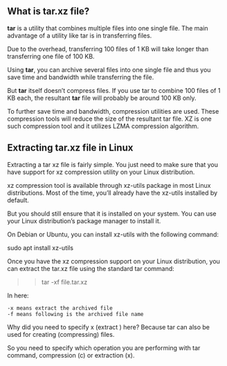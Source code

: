 ## What is tar.xz file?

**tar** is a utility that combines multiple files into one single file. The main advantage of a utility like tar is in transferring files.

Due to the overhead, transferring 100 files of 1 KB will take longer than transferring one file of 100 KB. 

Using **tar**, you can archive several files into one single file and thus you save time and bandwidth while transferring the file.

But **tar** itself doesn’t compress files. If you use tar to combine 100 files of 1 KB each, the resultant **tar** file will probably be around 100 KB only.

To further save time and bandwidth, compression utilities are used. These compression tools will reduce the size of the resultant tar file. XZ is one such compression tool and it utilizes LZMA compression algorithm.

## Extracting tar.xz file in Linux

Extracting a tar xz file is fairly simple. You just need to make sure that you have support for xz compression utility on your Linux distribution.

xz compression tool is available through xz-utils package in most Linux distributions. Most of the time, you’ll already have the xz-utils installed by default.

But you should still ensure that it is installed on your system. You can use your Linux distribution’s package manager to install it.

On Debian or Ubuntu, you can install xz-utils with the following command:

sudo apt install xz-utils

Once you have the xz compression support on your Linux distribution, you can extract the tar.xz file using the standard tar command:

>> tar -xf file.tar.xz

In here:

    -x means extract the archived file
    -f means following is the archived file name

Why did you need to specify x (extract ) here? Because tar can also be used for creating (compressing) files.

So you need to specify which operation you are performing with tar command, compression (c) or extraction (x).
